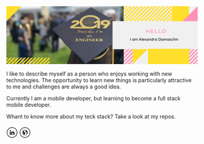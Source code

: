 <img src="https://github.com/AlexandraDamaschin/AlexandraDamaschin/blob/master/DescriptionPicture.png" alt="Banner about Alexandra Damaschin">

I like to describe myself as a person who enjoys working with new technologies. The opportunity to learn new things is particularly attractive to me and challenges are always a good idea.

Currently I am a mobile developer, but learning to become a full stack mobile developer. 

Whant to know more about my teck stack? Take a look at my repos. 

####

<a href="https://www.linkedin.com/in/alexandradamaschin/" target="_blank"><img src="https://github.com/AlexandraDamaschin/AlexandraDamaschin/blob/master/in.png" alt="LinkedIn" width="30"></a>
<a href="https://alexandradamaschin.github.io/" target="_blank"><img src="https://github.com/AlexandraDamaschin/AlexandraDamaschin/blob/master/www.png" alt="Website" width="30"></a>
